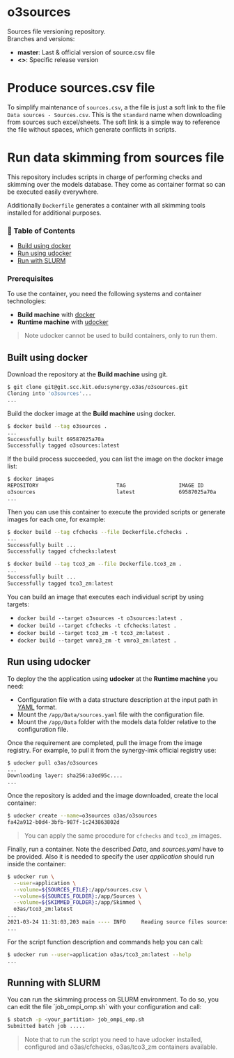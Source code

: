 # o3sources

Sources file versioning repository. <br>
Branches and versions:
 
 - **master**: Last & official version of source.csv file
 - **<>**: Specific release version


# Produce sources.csv file
To simplify maintenance of `sources.csv`, a the file is just a soft link
to the file `Data sources - Sources.csv`. This is the `standard` name
when downloading from sources such excel/sheets. The soft link is a simple
way to reference the file without spaces, which generate conflicts in
scripts.


# Run data skimming from sources file
This repository includes scripts in charge of performing checks and skimming
over the models database. They come as container format so can be executed
easily everywhere.

Additionally `Dockerfile` generates a container with all skimming tools
installed for additional purposes.


### 📝 Table of Contents
- [Build using docker](#build)
- [Run using udocker](#deployment)
- [Run with SLURM](#slurm)

### Prerequisites
To use the container, you need the following systems and container technologies:
- __Build machine__ with [docker](https://docs.docker.com/engine/install/) 
- __Runtime machine__ with [udocker](https://indigo-dc.gitbook.io/udocker/installation_manual)

> Note udocker cannot be used to build containers, only to run them. 


## Built using docker <a name = "build"></a>
Download the repository at the __Build machine__ using git.
```sh
$ git clone git@git.scc.kit.edu:synergy.o3as/o3sources.git
Cloning into 'o3sources'...
...
```
Build the docker image at the __Build machine__ using docker.
```sh
$ docker build --tag o3sources .
...
Successfully built 69587025a70a
Successfully tagged o3sources:latest
```
If the build process succeeded, you can list the image on the docker image list:
```sh
$ docker images
REPOSITORY                         TAG                 IMAGE ID            CREATED              SIZE
o3sources                          latest              69587025a70a        xx seconds ago      557MB
...
```
Then you can use this container to execute the provided scripts or generate
images for each one, for example:
```sh
$ docker build --tag cfchecks --file Dockerfile.cfchecks .
...
Successfully built ...
Successfully tagged cfchecks:latest
```
```sh
$ docker build --tag tco3_zm --file Dockerfile.tco3_zm .
...
Successfully built ...
Successfully tagged tco3_zm:latest
```

You can build an image that executes each individual script by using targets:
 - `docker build --target o3sources -t o3sources:latest .`
 - `docker build --target cfchecks -t cfchecks:latest .`
 - `docker build --target tco3_zm -t tco3_zm:latest .`
 - `docker build --target vmro3_zm -t vmro3_zm:latest .`


## Run using udocker <a name = "deployment"></a>
To deploy the the application using __udocker__ at the __Runtime machine__ you need:
 - Configuration file with a data structure description at the input path in [YAML](https://yaml.org/) format.
 - Mount the `/app/Data/sources.yaml` file with the configuration file.
 - Mount the `/app/Data` folder with the models data folder relative to the configuration file.

Once the requirement are completed, pull the image from the image registry.
For example, to pull it from the synergy-imk official registry use:
```sh
$ udocker pull o3as/o3sources
...
Downloading layer: sha256:a3ed95c....
...
```

Once the repository is added and the image downloaded, create the local container: 
```sh
$ udocker create --name=o3sources o3as/o3sources
fa42a912-b0d4-3bfb-987f-1c243863802d
```
> You can apply the same procedure for `cfchecks` and `tco3_zm` images.

Finally, run a container. Note the described _Data_, and _sources.yaml_ have
to be provided. Also it is needed to specify the user _application_ should run
inside the container:
```sh
$ udocker run \
  --user=application \
  --volume=${SOURCES_FILE}:/app/sources.csv \
  --volume=${SOURCES_FOLDER}:/app/Sources \
  --volume=${SKIMMED_FOLDER}:/app/Skimmed \
  o3as/tco3_zm:latest
...
2021-03-24 11:31:03,203 main ---- INFO     Reading source files sources.csv
...
```

For the script function description and commands help you can call:
```sh  
$ udocker run --user=application o3as/tco3_zm:latest --help
...
```

## Running with SLURM <a name = "slurm"></a>
You can run the skimming process on SLURM environment. To do so, you
can edit the file ´job_ompi_omp.sh` with your configuration and call:

```sh
$ sbatch -p <your_partition> job_ompi_omp.sh
Submitted batch job .....
```

> Note that to run the script you need to have udocker installed, configured and
> o3as/cfchecks, o3as/tco3_zm containers available.

